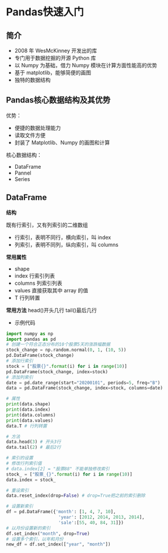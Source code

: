 # Pandas快速入门
## 简介
  - 2008 年 WesMcKinney 开发出的库
  - 专门用于数据挖掘的开源 Python 库
  - 以 Numpy 为基础，借力 Numpy 模块在计算方面性能高的优势
  - 基于 matplotlib，能够简便的画图
  - 独特的数据结构
## Pandas核心数据结构及其优势

优势： 
- 便捷的数据处理能力
- 读取文件方便
- 封装了 Matplotlib、Numpy 的画图和计算

核心数据结构：
- DataFrame
- Pannel
- Series
## DataFrame
**结构**

既有行索引，又有列索引的二维数组
- 行索引，表明不同行，横向索引，叫 index
- 列索引，表明不同列，纵向索引，叫 columns

**常用属性**
- shape
- index 行索引列表
- columns 列索引列表
- values 直接获取其中 array 的值
- T 行列转置

**常用方法**
head()开头几行
tail()最后几行

- 示例代码
```Python
import numpy as np
import pandas as pd
# 创建一个符合正态分布的10个股票5天的涨跌幅数据
stock_change = np.random.normal(0, 1, (10, 5))
pd.DataFrame(stock_change)
# 添加行索引
stock = ["股票{}".format(i) for i in range(10)]
pd.DataFrame(stock_change, index=stock)
# 添加列索引
date = pd.date_range(start="20200101", periods=5, freq="B")
data = pd.DataFrame(stock_change, index=stock, columns=date)

# 属性
print(data.shape)
print(data.index)
print(data.columns)
print(data.values)
data.T # 行列转置

# 方法
data.head(3) # 开头3行
data.tail(2) # 最后2行

# 索引的设置
# 修改行列索引值
# data.index[2] = "股票88" 不能单独修改索引
stock_ = ["股票_{}".format(i) for i in range(10)]
data.index = stock_

# 重设索引
data.reset_index(drop=False) # drop=True把之前的索引删除

# 设置新索引
df = pd.DataFrame({'month': [1, 4, 7, 10],
                    'year': [2012, 2014, 2013, 2014],
                    'sale':[55, 40, 84, 31]})
# 以月份设置新的索引
df.set_index("month", drop=True)
# 设置多个索引，以年和月份
new_df = df.set_index(["year", "month"])
```



      
